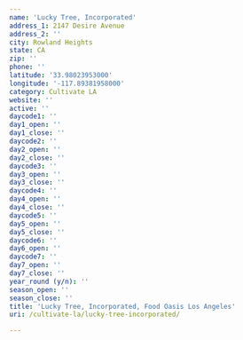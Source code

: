 ```yaml
---
name: 'Lucky Tree, Incorporated'
address_1: 2147 Desire Avenue
address_2: ''
city: Rowland Heights
state: CA
zip: ''
phone: ''
latitude: '33.98023953000'
longitude: '-117.89381958000'
category: Cultivate LA
website: ''
active: ''
daycode1: ''
day1_open: ''
day1_close: ''
daycode2: ''
day2_open: ''
day2_close: ''
daycode3: ''
day3_open: ''
day3_close: ''
daycode4: ''
day4_open: ''
day4_close: ''
daycode5: ''
day5_open: ''
day5_close: ''
daycode6: ''
day6_open: ''
daycode7: ''
day7_open: ''
day7_close: ''
year_round (y/n): ''
season_open: ''
season_close: ''
title: 'Lucky Tree, Incorporated, Food Oasis Los Angeles'
uri: /cultivate-la/lucky-tree-incorporated/

---
```

